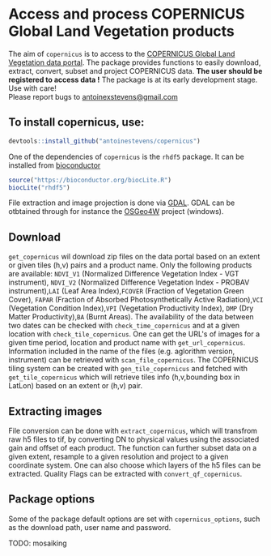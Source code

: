 # Access and process COPERNICUS Global Land Vegetation products

The aim of `copernicus` is to access to the [COPERNICUS Global Land Vegetation data portal](http://land.copernicus.eu/global/). 
The package provides functions to easily download, extract, convert, subset and project COPERNICUS data.
__The user should be registered to access data !__ The package is at its early development stage. Use with care!  
Please report bugs to <antoinexstevens@gmail.com>

## To install copernicus, use:

```r
devtools::install_github("antoinestevens/copernicus")
```

One of the dependencies of `copernicus` is the `rhdf5` package. 
It can be installed from [bioconductor](https://www.bioconductor.org/packages/release/bioc/html/rhdf5.html)

```r
source("https://bioconductor.org/biocLite.R")
biocLite("rhdf5")
```

File extraction and image projection is done via [GDAL](http://www.gdal.org/). GDAL can be otbtained through for instance the
[OSGeo4W](https://trac.osgeo.org/osgeo4w/) project (windows).

## Download

`get_copernicus` wil download zip files on the data portal based on an extent or given tiles (h,v) pairs and a product name.
Only the following products are available:  `NDVI_V1` (Normalized Difference Vegetation Index - VGT instrument),
`NDVI_V2` (Normalized Difference Vegetation Index - PROBAV instrument),`LAI` (Leaf Area Index),`FCOVER` (Fraction of Vegetation Green Cover),
`FAPAR` (Fraction of Absorbed Photosynthetically Active Radiation),`VCI` (Vegetation Condition Index),`VPI` (Vegetation Productivity Index),
`DMP` (Dry Matter Productivity),`BA` (Burnt Areas).
The availability of the data between two dates can be checked with `check_time_copernicus` and at a given location with `check_tile_copernicus`.
One can get the URL's of images for a given time period, location and product name with `get_url_copernicus`.
Information included in the name of the files (e.g. aglorithm version, instrument) can be retrieved with `scan_file_copernicus`.
The COPERNICUS tiling system can be created with `gen_tile_copernicus` and fetched with `get_tile_copernicus`
which will retrieve tiles info (h,v,bounding box in LatLon) based on an extent or (h,v) pair.

## Extracting images

File conversion can be done with `extract_copernicus`, which will transfrom raw h5 files to tif, by converting DN to physical values
using the associated gain and offset of each product. The function can further subset data on a given extent, resample to a given resolution
and project to a given coordinate system. One can also choose which layers of the h5 files can be extracted.
Quality Flags can be extracted with `convert_qf_copernicus`.

## Package options

Some of the package default options are set with `copernicus_options`, such as the download path, user name and password.

TODO: mosaiking

